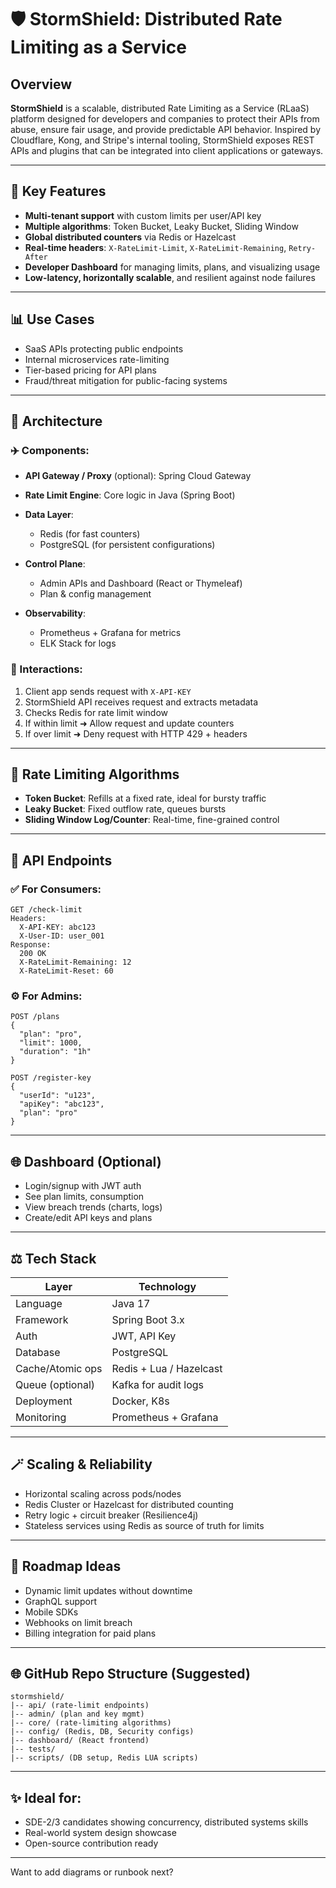 # 🛡️ StormShield: Distributed Rate Limiting as a Service

## Overview

**StormShield** is a scalable, distributed Rate Limiting as a Service (RLaaS) platform designed for developers and companies to protect their APIs from abuse, ensure fair usage, and provide predictable API behavior. Inspired by Cloudflare, Kong, and Stripe's internal tooling, StormShield exposes REST APIs and plugins that can be integrated into client applications or gateways.

---

## 🌟 Key Features

* **Multi-tenant support** with custom limits per user/API key
* **Multiple algorithms**: Token Bucket, Leaky Bucket, Sliding Window
* **Global distributed counters** via Redis or Hazelcast
* **Real-time headers**: `X-RateLimit-Limit`, `X-RateLimit-Remaining`, `Retry-After`
* **Developer Dashboard** for managing limits, plans, and visualizing usage
* **Low-latency, horizontally scalable**, and resilient against node failures

---

## 📊 Use Cases

* SaaS APIs protecting public endpoints
* Internal microservices rate-limiting
* Tier-based pricing for API plans
* Fraud/threat mitigation for public-facing systems

---

## 🤖 Architecture

### ✈️ Components:

* **API Gateway / Proxy** (optional): Spring Cloud Gateway
* **Rate Limit Engine**: Core logic in Java (Spring Boot)
* **Data Layer**:

  * Redis (for fast counters)
  * PostgreSQL (for persistent configurations)
* **Control Plane**:

  * Admin APIs and Dashboard (React or Thymeleaf)
  * Plan & config management
* **Observability**:

  * Prometheus + Grafana for metrics
  * ELK Stack for logs

### 🔗 Interactions:

1. Client app sends request with `X-API-KEY`
2. StormShield API receives request and extracts metadata
3. Checks Redis for rate limit window
4. If within limit ➜ Allow request and update counters
5. If over limit ➜ Deny request with HTTP 429 + headers

---

## 🔋 Rate Limiting Algorithms

* **Token Bucket**: Refills at a fixed rate, ideal for bursty traffic
* **Leaky Bucket**: Fixed outflow rate, queues bursts
* **Sliding Window Log/Counter**: Real-time, fine-grained control

---

## 📒 API Endpoints

### ✅ For Consumers:

```http
GET /check-limit
Headers:
  X-API-KEY: abc123
  X-User-ID: user_001
Response:
  200 OK
  X-RateLimit-Remaining: 12
  X-RateLimit-Reset: 60
```

### ⚙️ For Admins:

```http
POST /plans
{
  "plan": "pro",
  "limit": 1000,
  "duration": "1h"
}
```

```http
POST /register-key
{
  "userId": "u123",
  "apiKey": "abc123",
  "plan": "pro"
}
```

---

## 🌐 Dashboard (Optional)

* Login/signup with JWT auth
* See plan limits, consumption
* View breach trends (charts, logs)
* Create/edit API keys and plans

---

## ⚖️ Tech Stack

| Layer            | Technology              |
| ---------------- | ----------------------- |
| Language         | Java 17                 |
| Framework        | Spring Boot 3.x         |
| Auth             | JWT, API Key            |
| Database         | PostgreSQL              |
| Cache/Atomic ops | Redis + Lua / Hazelcast |
| Queue (optional) | Kafka for audit logs    |
| Deployment       | Docker, K8s             |
| Monitoring       | Prometheus + Grafana    |

---

## 🪄 Scaling & Reliability

* Horizontal scaling across pods/nodes
* Redis Cluster or Hazelcast for distributed counting
* Retry logic + circuit breaker (Resilience4j)
* Stateless services using Redis as source of truth for limits

---

## 🚀 Roadmap Ideas

* Dynamic limit updates without downtime
* GraphQL support
* Mobile SDKs
* Webhooks on limit breach
* Billing integration for paid plans

---

## 🌐 GitHub Repo Structure (Suggested)

```
stormshield/
|-- api/ (rate-limit endpoints)
|-- admin/ (plan and key mgmt)
|-- core/ (rate-limiting algorithms)
|-- config/ (Redis, DB, Security configs)
|-- dashboard/ (React frontend)
|-- tests/
|-- scripts/ (DB setup, Redis LUA scripts)
```

---

## ✨ Ideal for:

* SDE-2/3 candidates showing concurrency, distributed systems skills
* Real-world system design showcase
* Open-source contribution ready

---

Want to add diagrams or runbook next?
